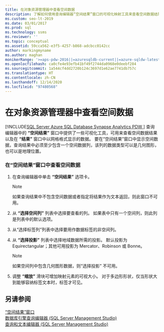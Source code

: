 ```yaml
---
title: 在对象资源管理器中查看空间数据
description: 了解如何使用查询编辑器“空间结果”窗口的可视化映射工具来查看空间数据结果（几何图形或地理位置）。
ms.custom: seo-lt-2019
ms.date: 03/01/2017
ms.prod: sql
ms.technology: ssms
ms.reviewer: ''
ms.topic: conceptual
ms.assetid: 59cca562-e3f5-4257-b868-adcbcc0142cc
author: markingmyname
ms.author: maghan
monikerRange: '>=aps-pdw-2016||=azuresqldb-current||=azure-sqldw-latest||>=sql-server-2016||>=sql-server-linux-2017||=azuresqldb-mi-current'
ms.openlocfilehash: ca0cfe4e93efb41bf49f2744da0968e0deebf284
ms.sourcegitcommit: 1a544cf4dd2720b124c3697d1e62ae7741db757c
ms.translationtype: HT
ms.contentlocale: zh-CN
ms.lasthandoff: 12/14/2020
ms.locfileid: "97480568"
---
```

# <a name="view-spatial-data-in-object-explorer"></a>在对象资源管理器中查看空间数据
[!INCLUDE[SQL Server Azure SQL Database Synapse Analytics PDW ](../../includes/applies-to-version/sql-asdb-asdbmi-asa-pdw.md)]
  查询编辑器中的 **“空间结果”** 窗口中提供了一些可视化工具，可用来查看空间数据结果以及在 **“结果”** 窗口中以网格格式显示的数据。 要在“空间结果”窗口中显示空间数据，查询结果中必须至少包含一个空间数据列，该列的数据类型可以是几何图形，也可以是地理位置。  
  
### <a name="to-view-spatial-data-in-the-spatial-results-window"></a>在“空间结果”窗口中查看空间数据  
  
1.  在查询编辑器中单击 **“空间结果”** 选项卡。  
  
    > [!NOTE]  
    >  如果查询结果中不包含空间数据或者指定将结果作为文本返回，则此窗口不可用。  
  
2.  从 **“选择空间列”** 列表中选择要查看的列。 如果表中只有一个空间列，则此列是列表中的默认选项。  
  
3.  从“选择标签列”列表中选择要用作数据标签的非空间列。  
  
4.  从 **“选择投影”** 列表中选择地域数据所需的投影。 默认投影为 Equirectangular；其他可用投影为 Mercator、Robinson 或 Bonne。  
  
    > [!NOTE]  
    >  如果空间列中包含几何图形数据，则“选择投影” 不可用。  
  
5.  调整 **“缩放”** 滑块可增加映射元素的可视大小。 对于多边形形状，仅当形状大到能够容纳标签文本时，标签才可见。  
  
## <a name="see-also"></a>另请参阅  
 [“空间结果”窗口](./spatial-results-window.md)   
 [数据库引擎查询编辑器 (SQL Server Management Studio)](../f1-help/database-engine-query-editor-sql-server-management-studio.md)   
 [查询和文本编辑器 (SQL Server Management Studio)](../f1-help/database-engine-query-editor-sql-server-management-studio.md?view=sql-server-ver15)  
  
